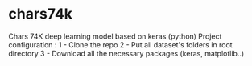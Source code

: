 # chars74k
Chars 74K deep learning model based on keras (python)
Project configuration :
 1 - Clone the repo
 2 - Put all dataset's folders in root directory
 3 - Download all the necessary packages (keras, matplotlib..)
 
